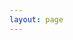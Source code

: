```yaml
---
layout: page
---
```


<script setup>
import {
  VPTeamPage,
  VPTeamPageTitle,
} from 'vitepress/theme';
import Projects from './Projects.vue';

const projects = [
  {
    avatar: '/images/spotify-playlists-logo.svg',
    name: 'Spotify Playlists',
    title: 'Manage your Spotify playlists',
    link: 'spotify-playlists',
  },
    {
      avatar: '/images/money-manager-logo.png',
      name: 'Money Manager',
      title: 'A desktop application for managing your personal finances',
      link: 'money-manager',
    },
    {
      avatar: '/images/creation-logo.jpg',
      name: 'Creation',
      title: '10 track instrumental album inspired by Creation',
      link: 'creation',
    },
  {
    avatar: '/images/standup-logo.svg',
    name: 'Standup',
    title: 'Tool for running daily stand-ups',
    link: 'standup',
  },
  {
    avatar: '/images/multitrack-player-logo.svg',
    name: 'Multitrack Player',
    title: 'Play multitracks in the browser',
    link: 'multitrack-player',
  },
  {
    avatar: '/images/spotify-stats-logo.svg',
    name: 'Spotify Stats',
    title: 'Insights on your Spotify playlists',
    link: 'spotify-stats',
  },

]
</script>

<VPTeamPage>
  <VPTeamPageTitle>
    <template #title>
      Projects
    </template>
    <!-- <template #lead>
      A selection of recent projects I have worked on
    </template> -->
  </VPTeamPageTitle>
  <Projects
    :members="projects" 
  />
</VPTeamPage>
